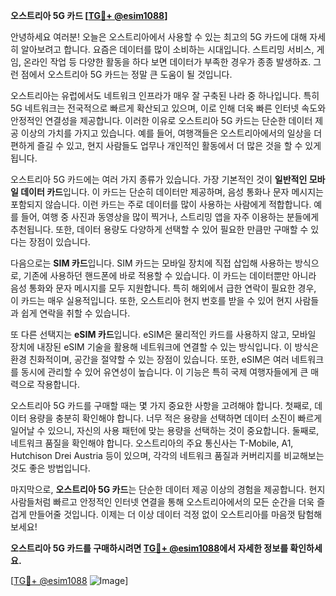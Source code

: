 **오스트리아 5G 카드 [[TG💪+ @esim1088](https://t.me/s/esim1088)]**

안녕하세요 여러분! 오늘은 오스트리아에서 사용할 수 있는 최고의 5G 카드에 대해 자세히 알아보려고 합니다. 요즘은 데이터를 많이 소비하는 시대입니다. 스트리밍 서비스, 게임, 온라인 작업 등 다양한 활동을 하다 보면 데이터가 부족한 경우가 종종 발생하죠. 그런 점에서 오스트리아 5G 카드는 정말 큰 도움이 될 것입니다.

오스트리아는 유럽에서도 네트워크 인프라가 매우 잘 구축된 나라 중 하나입니다. 특히 5G 네트워크는 전국적으로 빠르게 확산되고 있으며, 이로 인해 더욱 빠른 인터넷 속도와 안정적인 연결성을 제공합니다. 이러한 이유로 오스트리아 5G 카드는 단순한 데이터 제공 이상의 가치를 가지고 있습니다. 예를 들어, 여행객들은 오스트리아에서의 일상을 더 편하게 즐길 수 있고, 현지 사람들도 업무나 개인적인 활동에서 더 많은 것을 할 수 있게 됩니다.

오스트리아 5G 카드에는 여러 가지 종류가 있습니다. 가장 기본적인 것이 **일반적인 모바일 데이터 카드**입니다. 이 카드는 단순히 데이터만 제공하며, 음성 통화나 문자 메시지는 포함되지 않습니다. 이런 카드는 주로 데이터를 많이 사용하는 사람에게 적합합니다. 예를 들어, 여행 중 사진과 동영상을 많이 찍거나, 스트리밍 앱을 자주 이용하는 분들에게 추천됩니다. 또한, 데이터 용량도 다양하게 선택할 수 있어 필요한 만큼만 구매할 수 있다는 장점이 있습니다.

다음으로는 **SIM 카드**입니다. SIM 카드는 모바일 장치에 직접 삽입해 사용하는 방식으로, 기존에 사용하던 핸드폰에 바로 적용할 수 있습니다. 이 카드는 데이터뿐만 아니라 음성 통화와 문자 메시지를 모두 지원합니다. 특히 해외에서 급한 연락이 필요한 경우, 이 카드는 매우 실용적입니다. 또한, 오스트리아 현지 번호를 받을 수 있어 현지 사람들과 쉽게 연락을 취할 수 있습니다.

또 다른 선택지는 **eSIM 카드**입니다. eSIM은 물리적인 카드를 사용하지 않고, 모바일 장치에 내장된 eSIM 기술을 활용해 네트워크에 연결할 수 있는 방식입니다. 이 방식은 환경 친화적이며, 공간을 절약할 수 있는 장점이 있습니다. 또한, eSIM은 여러 네트워크를 동시에 관리할 수 있어 유연성이 높습니다. 이 기능은 특히 국제 여행자들에게 큰 매력으로 작용합니다.

오스트리아 5G 카드를 구매할 때는 몇 가지 중요한 사항을 고려해야 합니다. 첫째로, 데이터 용량을 충분히 확인해야 합니다. 너무 적은 용량을 선택하면 데이터 소진이 빠르게 일어날 수 있으니, 자신의 사용 패턴에 맞는 용량을 선택하는 것이 중요합니다. 둘째로, 네트워크 품질을 확인해야 합니다. 오스트리아의 주요 통신사는 T-Mobile, A1, Hutchison Drei Austria 등이 있으며, 각각의 네트워크 품질과 커버리지를 비교해보는 것도 좋은 방법입니다.

마지막으로, **오스트리아 5G 카드**는 단순한 데이터 제공 이상의 경험을 제공합니다. 현지 사람들처럼 빠르고 안정적인 인터넷 연결을 통해 오스트리아에서의 모든 순간을 더욱 즐겁게 만들어줄 것입니다. 이제는 더 이상 데이터 걱정 없이 오스트리아를 마음껏 탐험해 보세요!

**오스트리아 5G 카드를 구매하시려면 [TG💪+ @esim1088](https://t.me/s/esim1088)에서 자세한 정보를 확인하세요.**

[[TG💪+ @esim1088](https://t.me/s/esim1088) ![Image](https://i.postimg.cc/Y0z9fWf4/image.png)]